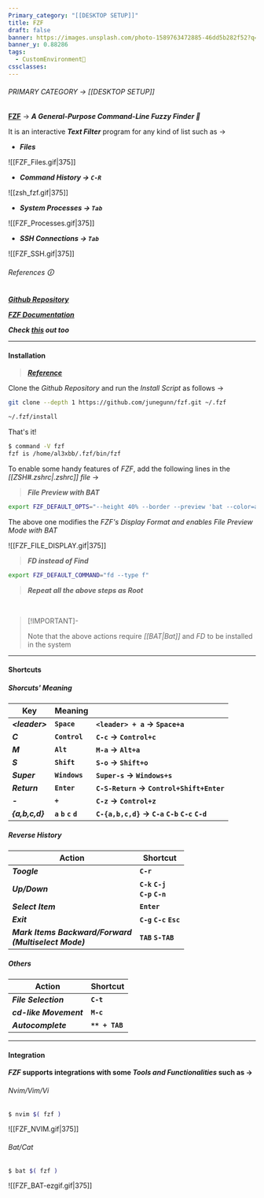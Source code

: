 ```yaml
---
Primary_category: "[[DESKTOP SETUP]]"
title: FZF
draft: false
banner: https://images.unsplash.com/photo-1589763472885-46dd5b282f52?q=80&w=1748&auto=format&fit=crop&ixlib=rb-4.0.3&ixid=M3wxMjA3fDB8MHxwaG90by1wYWdlfHx8fGVufDB8fHx8fA%3D%3D
banner_y: 0.88286
tags:
  - CustomEnvironment🦜
cssclasses: 
---
```


###### PRIMARY CATEGORY → [[DESKTOP SETUP]]

**[FZF](https://github.com/junegunn/fzf)** → ***A General-Purpose Command-Line Fuzzy Finder 🔎*** 

It is an interactive ***Text Filter*** program for any kind of list such as →

- ***Files***

![[FZF_Files.gif|375]]

- ***Command History → `C-R`***

![[zsh_fzf.gif|375]]

- ***System Processes → `Tab`***

![[FZF_Processes.gif|375]]

- ***SSH Connections → `Tab`***

![[FZF_SSH.gif|375]]

###### References 🛈

***[Github Repository](https://github.com/junegunn/fzf)***

***[FZF Documentation](https://junegunn.github.io/fzf/)***

***Check [this](https://www.redhat.com/sysadmin/fzf-linux-fuzzy-finder) out too***

---

#### Installation

> ***[Reference](https://github.com/junegunn/fzf?tab=readme-ov-file#installation)***

Clone the _Github Repository_ and run the _Install Script_ as follows →

```bash
git clone --depth 1 https://github.com/junegunn/fzf.git ~/.fzf
```

```bash
~/.fzf/install
```

That's it!

```bash
$ command -V fzf
fzf is /home/al3xbb/.fzf/bin/fzf
```

To enable some handy features of _FZF_, add the following lines in the _[[ZSH#*.zshrc*|.zshrc]] file_ →

> ***File Preview with BAT***

```bash title="~/.zshrc"
export FZF_DEFAULT_OPTS="--height 40% --border --preview 'bat --color=always {} 2> /dev/null'"
```

The above one modifies the *FZF's Display Format and enables* *File Preview Mode with* *BAT*

![[FZF_FILE_DISPLAY.gif|375]]

> ***FD instead of Find***

```bash title="~/.zshrc"
export FZF_DEFAULT_COMMAND="fd --type f"
```

> ***Repeat all the above steps as Root***

<br>

> [!IMPORTANT]-
>
> Note that the above actions require _[[BAT|Bat]]_ and _FD_ to be installed in the system
>

---

#### Shortcuts

##### *Shorcuts' Meaning*

| **Key** | **Meaning** | |
| --- | --- | --- |
| ***\<leader\>*** | **`Space`** | **`<leader> + a` → `Space+a`** |
| ***C*** | **`Control`** | **`C-c` → `Control+c`** |
| ***M*** | **`Alt`** | **`M-a` → `Alt+a`** |
| ***S*** | **`Shift`** | **`S-o` → `Shift+o`**  |
| ***Super*** | **`Windows`** | **`Super-s` → `Windows+s`** |
| ***Return*** | **`Enter`** | **`C-S-Return` → `Control+Shift+Enter`** |
| ***-*** | **`+`** | **`C-z` → `Control+z`** |
| ***{a,b,c,d}*** | **`a` `b` `c` `d`** | **`C-{a,b,c,d}` → `C-a` `C-b` `C-c` `C-d`** |

##### Reverse History

| **Action** | **Shortcut** |
| --- | --- |
| ***Toogle*** | **`C-r`** |
| ***Up/Down*** | **`C-k` `C-j` <br> `C-p` `C-n`** |
| ***Select Item*** | **`Enter`** |
| ***Exit*** | **`C-g` `C-c` `Esc`** |
| ***Mark Items Backward/Forward <br> (Multiselect Mode)*** | **`TAB` `S-TAB`** | 

##### Others

| **Action** | **Shortcut** |
| --- | --- |
| ***File Selection*** | **`C-t`** |
| ***cd-like Movement*** | **`M-c`** |
| ***Autocomplete*** | **`** + TAB`** |

---

#### Integration

***FZF* supports integrations with some *Tools and Functionalities* such as →**

###### *Nvim/Vim/Vi*

```bash
$ nvim $( fzf )
```

![[FZF_NVIM.gif|375]]

###### *Bat/Cat*

```bash
$ bat $( fzf )
```

![[FZF_BAT-ezgif.gif|375]]